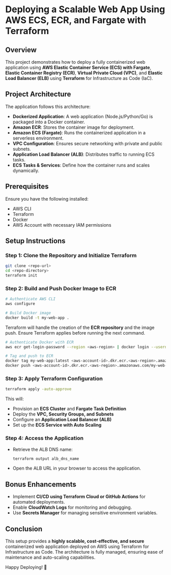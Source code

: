 # **Deploying a Scalable Web App Using AWS ECS, ECR, and Fargate with Terraform**

## **Overview**
This project demonstrates how to deploy a fully containerized web application using **AWS Elastic Container Service (ECS) with Fargate**, **Elastic Container Registry (ECR)**, **Virtual Private Cloud (VPC)**, and **Elastic Load Balancer (ELB)** using **Terraform** for Infrastructure as Code (IaC).

## **Project Architecture**
The application follows this architecture:
- **Dockerized Application**: A web application (Node.js/Python/Go) is packaged into a Docker container.
- **Amazon ECR**: Stores the container image for deployment.
- **Amazon ECS (Fargate)**: Runs the containerized application in a serverless environment.
- **VPC Configuration**: Ensures secure networking with private and public subnets.
- **Application Load Balancer (ALB)**: Distributes traffic to running ECS tasks.
- **ECS Tasks & Services**: Define how the container runs and scales dynamically.

## **Prerequisites**
Ensure you have the following installed:
- AWS CLI
- Terraform
- Docker
- AWS Account with necessary IAM permissions

## **Setup Instructions**

### **Step 1: Clone the Repository and Initialize Terraform**
```bash
git clone <repo-url>
cd <repo-directory>
terraform init
```

### **Step 2: Build and Push Docker Image to ECR**
```bash
# Authenticate AWS CLI
aws configure

# Build Docker image
docker build -t my-web-app .
```

Terraform will handle the creation of the **ECR repository** and the image push. Ensure Terraform applies before running the next command.

```bash
# Authenticate Docker with ECR
aws ecr get-login-password --region <aws-region> | docker login --username AWS --password-stdin <aws-account-id>.dkr.ecr.<aws-region>.amazonaws.com

# Tag and push to ECR
docker tag my-web-app:latest <aws-account-id>.dkr.ecr.<aws-region>.amazonaws.com/my-web-app:latest
docker push <aws-account-id>.dkr.ecr.<aws-region>.amazonaws.com/my-web-app:latest
```

### **Step 3: Apply Terraform Configuration**
```bash
terraform apply -auto-approve
```
This will:
- Provision an **ECS Cluster** and **Fargate Task Definition**
- Deploy the **VPC, Security Groups, and Subnets**
- Configure an **Application Load Balancer (ALB)**
- Set up the **ECS Service with Auto Scaling**

### **Step 4: Access the Application**
- Retrieve the ALB DNS name:
  ```bash
  terraform output alb_dns_name
  ```
- Open the ALB URL in your browser to access the application.

## **Bonus Enhancements**
- Implement **CI/CD using Terraform Cloud or GitHub Actions** for automated deployments.
- Enable **CloudWatch Logs** for monitoring and debugging.
- Use **Secrets Manager** for managing sensitive environment variables.

## **Conclusion**
This setup provides a **highly scalable, cost-effective, and secure** containerized web application deployed on AWS using Terraform for Infrastructure as Code. The architecture is fully managed, ensuring ease of maintenance and auto-scaling capabilities.

Happy Deploying! 🚀

